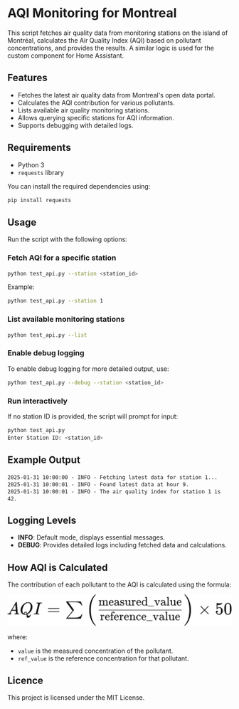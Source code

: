 # AQI Monitoring for Montreal

This script fetches air quality data from monitoring stations on the island of Montréal, calculates the Air Quality Index (AQI) based on pollutant concentrations, and provides the results. A similar logic is used for the custom component for Home Assistant.

## Features

- Fetches the latest air quality data from Montreal's open data portal.
- Calculates the AQI contribution for various pollutants.
- Lists available air quality monitoring stations.
- Allows querying specific stations for AQI information.
- Supports debugging with detailed logs.

## Requirements

- Python 3
- `requests` library

You can install the required dependencies using:

```bash
pip install requests
```

## Usage

Run the script with the following options:

### Fetch AQI for a specific station

```bash
python test_api.py --station <station_id>
```

Example:

```bash
python test_api.py --station 1
```

### List available monitoring stations

```bash
python test_api.py --list
```

### Enable debug logging

To enable debug logging for more detailed output, use:

```bash
python test_api.py --debug --station <station_id>
```

### Run interactively

If no station ID is provided, the script will prompt for input:

```bash
python test_api.py
Enter Station ID: <station_id>
```

## Example Output

```
2025-01-31 10:00:00 - INFO - Fetching latest data for station 1...
2025-01-31 10:00:01 - INFO - Found latest data at hour 9.
2025-01-31 10:00:01 - INFO - The air quality index for station 1 is 42.
```

## Logging Levels

- **INFO**: Default mode, displays essential messages.
- **DEBUG**: Provides detailed logs including fetched data and calculations.

## How AQI is Calculated

The contribution of each pollutant to the AQI is calculated using the formula:

![AQI Equation](../docs/aqi_equation.png)


where:
- `value` is the measured concentration of the pollutant.
- `ref_value` is the reference concentration for that pollutant.

## Licence

This project is licensed under the MIT License.